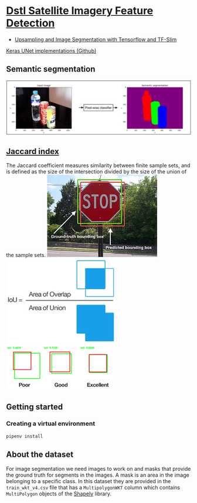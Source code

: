 # [Dstl Satellite Imagery Feature Detection](https://www.kaggle.com/c/dstl-satellite-imagery-feature-detection/overview)

- [Upsampling and Image Segmentation with Tensorflow and TF-Slim](http://warmspringwinds.github.io/tensorflow/tf-slim/2016/11/22/upsampling-and-image-segmentation-with-tensorflow-and-tf-slim/)

[Keras UNet implementations (Github)](https://github.com/karolzak/keras-unet)

## Semantic segmentation
![Semantic segmentation](readme_images/pixel_wise_classifier.png)

## [Jaccard index](https://en.wikipedia.org/wiki/Jaccard_index)
The Jaccard coefficient measures similarity between finite sample sets, and is defined as the size of the intersection divided by the size of the union of the sample sets.
![Ground truth vs. predicted bounding boxes on a stop sign](readme_images/jaccard.jpeg)  
![Areas of overlap and union](readme_images/area.png)  
![Comparison of results](readme_images/intersection.png)  

## Getting started

### Creating a virtual environment
``` bash
pipenv install
```

## About the dataset
For image segmentation we need images to work on and masks that provide the ground truth for segments in the images.
A mask is an area in the image belonging to a specific class. In this dataset they are provided in the `train_wkt_v4.csv` file that has a `MultipolygonWKT` column which contains `MultiPolygon` objects of the [Shapely](https://shapely.readthedocs.io/en/stable/project.html) library.